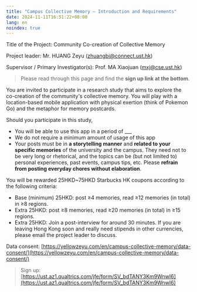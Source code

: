 ```yaml
---
title: "Campus Collective Memory — Introduction and Requirements"
date: 2024-11-11T16:51:22+08:00
lang: en
noindex: true
---
```


Title of the Project: Community Co-creation of Collective Memory

Project leader: Mr. HUANG Zeyu (zhuangbi@connect.ust.hk)

Supervisor / Primary Investigator(s): Prof. MA Xiaojuan (mxj@cse.ust.hk)

> Please read through this page and find the **sign up link at the bottom**.

You are invited to participate in a research study that aims to explore the co-creation of the community's collective memory. You will play with a location-based mobile application with physical exertion (think of Pokemon Go) and the metaphor for memory postcards.

Should you participate in this study,
- You will be able to use this app in a period of ___
- We do not require a minimum amount of usage of this app
- Your posts must be in **a storytelling manner** and **related to your specific memories** of the university and the campus. They need not to be very long or rhetorical, and the topics can be (but not limited to) personal experiences, past events, campus tips, etc. Please **refrain from posting everyday chores without elaboration**.

You will be rewarded 25HKD~75HKD Starbucks HK coupons according to the following criteria:
* Base (minimum) 25HKD: post ≥4 memories, read ≥12 memories (in total) in ≥8 regions.
* Extra 25HKD: post ≥8 memories, read ≥20 memories (in total) in ≥15 regions.
* Extra 25HKD: Join a post-interview for around 30 minutes.
If you are leaving Hong Kong soon and really need stipends in other currencies, please email the project leader to discuss.

Data consent: [https://yellowzeyu.com/en/campus-collective-memory/data-consent/](https://yellowzeyu.com/en/campus-collective-memory/data-consent/)

> Sign up: [https://ust.az1.qualtrics.com/jfe/form/SV_bdTANY3Km9WnwI6](https://ust.az1.qualtrics.com/jfe/form/SV_bdTANY3Km9WnwI6)